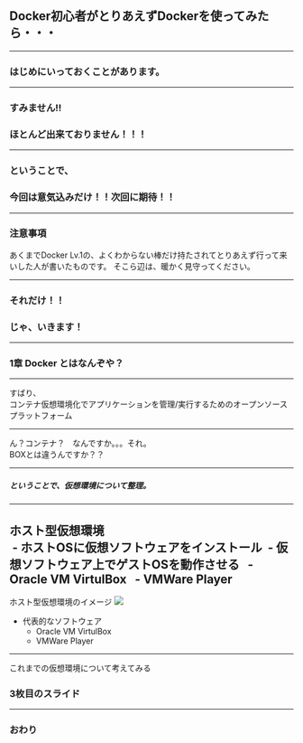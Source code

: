 ## Docker初心者がとりあえずDockerを使ってみたら・・・





---

### はじめにいっておくことがあります。

---

### すみません!!
### ほとんど出来ておりません！！！

---

### ということで、
### 今回は意気込みだけ！！次回に期待！！

---
### 注意事項

あくまでDocker Lv.1の、よくわからない棒だけ持たされてとりあえず行って来いした人が書いたものです。
そこら辺は、暖かく見守ってください。

---

### それだけ！！
### じゃ、いきます！

---
### 1章 Docker とはなんぞや？
---

すばり、  
コンテナ仮想環境化でアプリケーションを管理/実行するためのオープンソースプラットフォーム

---
ん？コンテナ？　なんですか。。。それ。  
BOXとは違うんですか？？

---
##### ということで、仮想環境について整理。
---

ホスト型仮想環境  
  - ホストOSに仮想ソフトウェアをインストール
  - 仮想ソフトウェア上でゲストOSを動作させる
    - Oracle VM VirtulBox
    - VMWare Player
    
---
ホスト型仮想環境のイメージ
<img src="assets/AddPitchmeYaml.png">
- 代表的なソフトウェア
    - Oracle VM VirtulBox
    - VMWare Player
---

これまでの仮想環境について考えてみる





### 3枚目のスライド


---


### おわり
